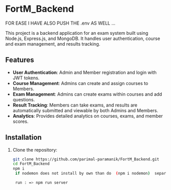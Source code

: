# FortM_Backend

FOR EASE I HAVE ALSO PUSH THE .env AS WELL  ...


This project is a backend application for an exam system built using Node.js, Express.js, and MongoDB. It handles user authentication, course and exam management, and results tracking.

## Features

- **User Authentication**: Admin and Member registration and login with JWT tokens.
- **Course Management**: Admins can create and assign courses to Members.
- **Exam Management**: Admins can create exams within courses and add questions.
- **Result Tracking**: Members can take exams, and results are automatically submitted and viewable by both Admins and Members.
- **Analytics**: Provides detailed analytics on courses, exams, and member scores.

## Installation

1. Clone the repository:
   ```bash
   git clone https://github.com/parimal-paramanik/FortM_Backend.git
   cd FortM_Backend
   npm i 
    if nodemon does not install by own than do  (npm i nodemon)  separately

    run : => npm run server


